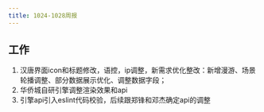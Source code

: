 ```yaml
---
title: 1024-1028周报
---
```


## 工作

1. 汉唐界面icon和标题修改，语控，ip调整，新需求优化整改：新增漫游、场景轮播调整、部分数据展示优化、调整数据字段；
2. 华侨城自研引擎调整渲染效果和api
3. 引擎api引入eslint代码校验，后续跟郑锋和邓杰确定api的调整

